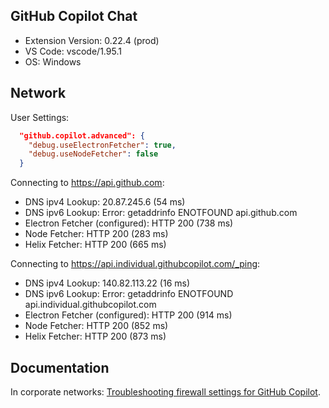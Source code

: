 ## GitHub Copilot Chat

- Extension Version: 0.22.4 (prod)
- VS Code: vscode/1.95.1
- OS: Windows

## Network

User Settings:
```json
  "github.copilot.advanced": {
    "debug.useElectronFetcher": true,
    "debug.useNodeFetcher": false
  }
```

Connecting to https://api.github.com:
- DNS ipv4 Lookup: 20.87.245.6 (54 ms)
- DNS ipv6 Lookup: Error: getaddrinfo ENOTFOUND api.github.com
- Electron Fetcher (configured): HTTP 200 (738 ms)
- Node Fetcher: HTTP 200 (283 ms)
- Helix Fetcher: HTTP 200 (665 ms)

Connecting to https://api.individual.githubcopilot.com/_ping:
- DNS ipv4 Lookup: 140.82.113.22 (16 ms)
- DNS ipv6 Lookup: Error: getaddrinfo ENOTFOUND api.individual.githubcopilot.com
- Electron Fetcher (configured): HTTP 200 (914 ms)
- Node Fetcher: HTTP 200 (852 ms)
- Helix Fetcher: HTTP 200 (873 ms)

## Documentation

In corporate networks: [Troubleshooting firewall settings for GitHub Copilot](https://docs.github.com/en/copilot/troubleshooting-github-copilot/troubleshooting-firewall-settings-for-github-copilot).